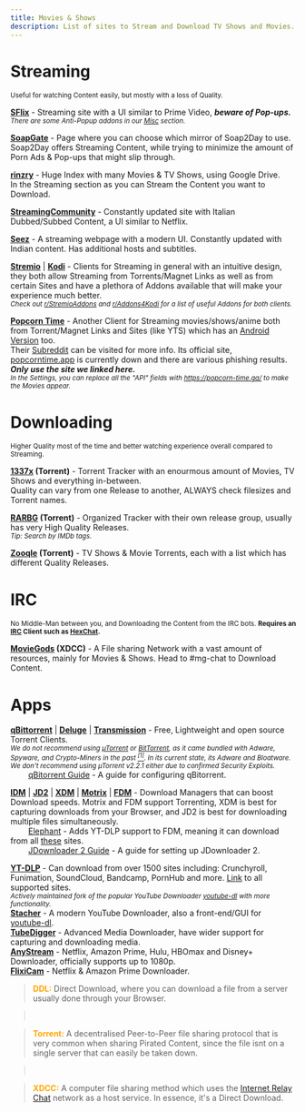 ```yaml
---
title: Movies & Shows
description: List of sites to Stream and Download TV Shows and Movies.
---
```


# Streaming

<small>Useful for watching Content easily, but mostly with a loss of Quality.</small>

[**SFlix**](https://sflix.to/home) - Streaming site with a UI similar to Prime Video, **_beware of Pop-ups._**  
*<small>There are some Anti-Popup addons in our <a target="_self" href="/Utilities/Misc">Misc</a> section.</small>*

[**SoapGate**](https://soapgate.org/) - Page where you can choose which mirror of Soap2Day to use.  
Soap2Day offers Streaming Content, while trying to minimize the amount of Porn Ads & Pop-ups that might slip through.

[**rinzry**](https://rinzry.stream/) - Huge Index with many Movies & TV Shows, using Google Drive.  
In the Streaming section as you can Stream the Content you want to Download.

[**StreamingCommunity**](https://streamingcommunity.city) - Constantly updated site with Italian Dubbed/Subbed Content, a UI similar to Netflix.

[**Seez**](https://seez.su) - A streaming webpage with a modern UI. Constantly updated with Indian content. Has additional hosts and subtitles.

[**Stremio**](https://stremio.com/) | [**Kodi**](https://kodi.tv/) - Clients for Streaming in general with an intuitive design, they both allow Streaming from Torrents/Magnet Links as well as from certain Sites and have a plethora of Addons available that will make your experience much better.  
*<small>Check out [r/StremioAddons](https://www.reddit.com/r/StremioAddons/) and [r/Addons4Kodi](https://www.reddit.com/r/Addons4Kodi/) for a list of useful Addons for both clients.</small>*

[**Popcorn Time**](https://github.com/popcorn-official/popcorn-desktop) - Another Client for Streaming movies/shows/anime both from Torrent/Magnet Links and Sites (like YTS) which has an [Android Version](https://github.com/popcorn-official/popcorn-android) too.  
Their [Subreddit](https://PopCornTimeApp.reddit.com/) can be visited for more info. Its official site, [popcorntime.app](https://popcorntime.app) is currently down and there are various phishing results.  
**_Only use the site we linked here._**  
*<small>In the Settings, you can replace all the "API" fields with https://popcorn-time.ga/ to make the Movies appear.</small>*

# Downloading

<small>Higher Quality most of the time and better watching experience overall compared to Streaming.</small>

**[1337x](https://1337x.to) (Torrent)** - Torrent Tracker with an enourmous amount of Movies, TV Shows and everything in-between.  
Quality can vary from one Release to another, ALWAYS check filesizes and Torrent names.  

**[RARBG](https://rarbg.to) (Torrent)** - Organized Tracker with their own release group, usually has very High Quality Releases.  
*<small>Tip: Search by IMDb tags.</small>*

**[Zooqle](https://zooqle.com/) (Torrent)** - TV Shows & Movie Torrents, each with a list which has different Quality Releases.

# IRC

<small>No Middle-Man between you, and Downloading the Content from the IRC bots. <b>Requires an [IRC](https://wikipedia.org/wiki/Internet_Relay_Chat) Client such as [HexChat](https://hexchat.github.io/).</b></small>

**[MovieGods](irc://irc.abjects.net/MOVIEGODS) (XDCC)** - A File sharing Network with a vast amount of resources, mainly for Movies & Shows. Head to #mg-chat to Download Content.

# Apps

[**qBittorrent**](https://www.qbittorrent.org) | [**Deluge**](https://www.deluge-torrent.org) | [**Transmission**](https://transmissionbt.com/) - Free, Lightweight and open source Torrent Clients.  
*<small>We do not recommend using [µTorrent](https://www.utorrent.com) or [BitTorrent](https://www.bittorrent.com/), as it came bundled with Adware, Spyware, and Crypto-Miners in the past [<sup>[1]</sup>](https://www.trustedreviews.com/news/utorrent-silently-installing-bundled-bitcoin-mining-software-2931825). In its current state, its Adware and Bloatware. We don't recommend using µTorrent v2.2.1 either due to confirmed Security Exploits.</small>*  
&nbsp;&nbsp;&nbsp;&nbsp;&nbsp;&nbsp;&nbsp;&nbsp;[qBitorrent Guide](https://gitlab.com/ZediAlreadyTaken/guides/-/blob/main/qbittorrent.md) - A guide for configuring qBitorrent.

[**IDM**](https://www.internetdownloadmanager.com/) | [**JD2**](https://jdownloader.org/jdownloader2) | [**XDM**](https://xtremedownloadmanager.com/) | [**Motrix**](https://motrix.app/) | [**FDM**](https://www.freedownloadmanager.org/) - Download Managers that can boost Download speeds. Motrix and FDM support Torrenting, XDM is best for capturing downloads from your Browser, and JD2 is best for downloading multiple files simultaneously.  
&nbsp;&nbsp;&nbsp;&nbsp;&nbsp;&nbsp;&nbsp;&nbsp;[Elephant](https://github.com/meowcateatrat/elephant) - Adds YT-DLP support to FDM, meaning it can download from all [these](https://github.com/yt-dlp/yt-dlp/blob/master/supportedsites.md) sites.  
&nbsp;&nbsp;&nbsp;&nbsp;&nbsp;&nbsp;&nbsp;&nbsp;[JDownloader 2 Guide](https://gitlab.com/ZediAlreadyTaken/guides/-/blob/main/jdownloader2.md) - A guide for setting up JDownloader 2.

[**YT-DLP**](https://github.com/yt-dlp/yt-dlp) - Can download from over 1500 sites including: Crunchyroll, Funimation, SoundCloud, Bandcamp, PornHub and more. [Link](https://github.com/yt-dlp/yt-dlp/blob/master/supportedsites.md) to all supported sites.  
*<small>Actively maintained fork of the popular YouTube Downloader [youtube-dl](https://ytdl-org.github.io/youtube-dl/) with more functionality.</small>*  
[**Stacher**](https://stacher.io/) - A modern YouTube Downloader, also a front-end/GUI for [youtube-dl](https://ytdl-org.github.io/youtube-dl/).  
[**TubeDigger**](https://www.tubedigger.com/index.html) - Advanced Media Downloader, have wider support for capturing and downloading media.  
[**AnyStream**](https://www.redfox.bz/anystream.html) - Netflix, Amazon Prime, Hulu, HBOmax and Disney+ Downloader, officially supports up to 1080p.   
[**FlixiCam**](https://www.flixicam.com/) - Netflix & Amazon Prime Downloader. 

> <span style="color:orange">**DDL:**</span> Direct Download, where you can download a file from a server usually done through your Browser.    

> &nbsp;
  
> <span style="color:orange">**Torrent:**</span> A decentralised Peer-to-Peer file sharing protocol that is very common when sharing Pirated Content, since the file isnt on a single server that can easily be taken down.

> &nbsp;

> <span style="color:orange">**XDCC:**</span> A computer file sharing method which uses the [Internet Relay Chat](https://wikipedia.org/wiki/Internet_Relay_Chat) network as a host service. In essence, it's a Direct Download.
